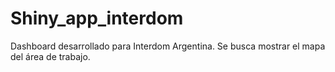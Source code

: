 # Shiny_app_interdom
Dashboard desarrollado para Interdom Argentina. Se busca mostrar el mapa del área de trabajo.
